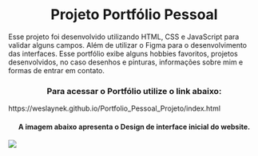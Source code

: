 <h1 align="center">Projeto Portfólio Pessoal</h1>
<p>Esse projeto foi desenvolvido utilizando HTML, CSS e JavaScript para validar alguns campos. Além de utilizar o Figma para o desenvolvimento das interfaces. 
Esse portfólio exibe alguns hobbies favoritos, projetos desenvolvidos, no caso desenhos e pinturas, informações sobre mim e formas de entrar em contato.
</p>
<h3 align="center">Para acessar o Portfólio utilize o link abaixo:</h3>
<p> https://weslaynek.github.io/Portfolio_Pessoal_Projeto/index.html</p>
<h4 align="center">A imagem abaixo apresenta o Design de interface inicial do website.</h4>
<img src="https://cdn.rawgit.com/WeslayneK/Portfolio_Pessoal_Projeto/main/Design-Figma/Projeto Design Portfólio Pessoal Página 1.png"/>

